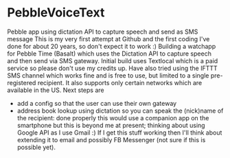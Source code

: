 # PebbleVoiceText
Pebble app using dictation API to capture speech and send as SMS message
This is my very first attempt at Github and the first coding I've done for about 20 years, so don't expect it to work :)
Building a watchapp for Pebble Time (Basalt) which uses the Dictation API to capture speech and then send via SMS gateway.
Initial build uses Textlocal which is a paid service so please don't use my credits up. Have also tried using the IFTTT SMS channel which works fine and is free to use, but limited to a single pre-registered recipient. It also supports only certain networks which are available in the US.
Next steps are
- add a config so that the user can use their own gateway
- address book lookup using dictation so you can speak the (nick)name of the recipient: done properly this would use a companion app on the smartphone but this is beyond me at present; thinking about using Google API as I use Gmail :)
If I get this stuff working then I'll think about extending it to email and possibly FB Messenger (not sure if this is possible yet).
